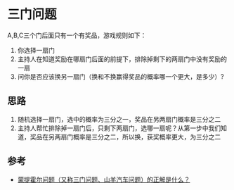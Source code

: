 # 三门问题

A,B,C三个门后面只有一个有奖品，游戏规则如下：

1. 你选择一扇门
2. 主持人在知道奖励在哪扇门后面的前提下，排除掉剩下的两扇门中没有奖励的一扇
3. 问你是否应该换另一扇门（换和不换赢得奖品的概率哪一个更大，是多少）?

## 思路

1. 随机选择一扇门，选中的概率为三分之一，奖品在另两扇门概率是三分之二
2. 主持人帮忙排除掉一扇门后，只剩下两扇门，选哪一扇呢？从第一步中我们知道，奖品在另两扇门概率是三分之二，所以换，获奖概率更大，为三分之二

## 参考

- [蒙提霍尔问题（又称三门问题、山羊汽车问题）的正解是什么？](https://www.zhihu.com/question/26709273)


